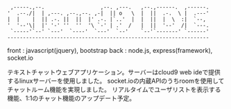 
     ,-----.,--.                  ,--. ,---.   ,--.,------.  ,------.
    '  .--./|  | ,---. ,--.,--. ,-|  || o   \  |  ||  .-.  \ |  .---'
    |  |    |  || .-. ||  ||  |' .-. |`..'  |  |  ||  |  \  :|  `--, 
    '  '--'\|  |' '-' ''  ''  '\ `-' | .'  /   |  ||  '--'  /|  `---.
     `-----'`--' `---'  `----'  `---'  `--'    `--'`-------' `------'
    ----------------------------------------------------------------- 


front : javascript(jquery), bootstrap
back : node.js, express(framework), socket.io

テキストチャットウェブアプリケーション。サーバーはcloud9 web ideで提供するlinuxサーバーを使用しました。 
socket.ioの内蔵APIのうちroomを使用してチャットルーム機能を実現しました。 
リアルタイムでユーザリストを表示する機能、1:1のチャット機能のアップデート予定。
